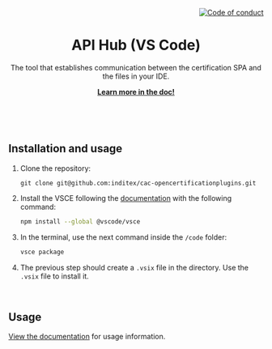 <p align="right">
    <a href="CODE_OF_CONDUCT.md"><img src="https://img.shields.io/badge/Contributor%20Covenant-2.1-4baaaa.svg" alt="Code of conduct"></a>
</p>

<p align="center">
    <h1 align="center">API Hub (VS Code)</h1>
    <p align="center">The tool that establishes communication between the certification SPA and the files in your IDE.</p>
    <p align="center"><strong><a href="https://albalro.github.io/ide-extensions/api-hub/">Learn more in the doc!</a></strong></p>
    <br>
</p>

<br>

## Installation and usage

1. Clone the repository:

	```
	git clone git@github.com:inditex/cac-opencertificationplugins.git
	```

2. Install the VSCE following the [documentation](https://www.npmjs.com/package/@vscode/vsce) with the following command:

    ```bash
    npm install --global @vscode/vsce
    ```

3. In the terminal, use the next command inside the `/code` folder:

    ```bash
    vsce package
    ```

4. The previous step should create a `.vsix` file in the directory. Use the `.vsix` file to install it.


<br>

## Usage

[View the documentation](https://albalro.github.io/ide-extensions/api-hub/) for usage information.


